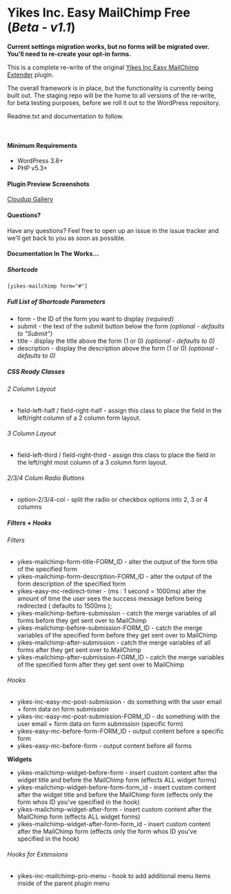 Yikes Inc. Easy MailChimp Free (*Beta - v1.1*)
=====================

<strong>Current settings migration works, but no forms will be migrated over. You'll need to re-create your opt-in forms.</strong>

This is a complete re-write of the original [Yikes Inc Easy MailChimp Extender](https://wordpress.org/plugins/yikes-inc-easy-mailchimp-extender/) plugin.

The overall framework is in place, but the functionality is currently being built out. The staging repo will be the home to all versions of the re-write, for beta testing purposes, before we roll it out to the WordPress repository.

Readme.txt and documentation to follow.

<br />

#### Minimum Requirements
- WordPress 3.8+ 
- PHP v5.3+

#### Plugin Preview Screenshots
[Cloudup Gallery](https://cloudup.com/cDJtreQDIcJ)

#### Questions?
Have any questions? Feel free to open up an issue in the issue tracker and we'll get back to you as soon as possible.


#### Documentation In The Works...

##### Shortcode

`[yikes-mailchimp form="#"]`

##### Full List of Shortcode Parameters
- form - the ID of the form you want to display *(required)*
- submit - the text of the submit button below the form *(optional - defaults to "Submit")*
- title - display the title above the form (1 or 0) *(optional - defaults to 0)*
- description - display the description above the form (1 or 0) *(optional - defaults to 0)*

##### CSS Ready Classes

###### 2 Column Layout
- field-left-half / field-right-half - assign this class to place the field in the left/right column of a 2 column form layout.

###### 3 Column Layout
- field-left-third / field-right-third - assign this class to place the field in the left/right most column of a 3 column form layout. 

###### 2/3/4 Colum Radio Buttons
- option-2/3/4-col - split the radio or checkbox options into 2, 3 or 4 columns


##### Filters + Hooks

###### Filters
- yikes-mailchimp-form-title-FORM_ID - alter the output of the form title of the specified form
- yikes-mailchimp-form-description-FORM_ID - alter the output of the form description of the specified form
- yikes-easy-mc-redirect-timer - (ms : 1 second = 1000ms) alter the amount of time the user sees the success message before being redirected ( defaults to 1500ms );
- yikes-mailchimp-before-submission - catch the merge variables of all forms before they get sent over to MailChimp
- yikes-mailchimp-before-submission-FORM_ID - catch the merge variables of the specified form before they get sent over to MailChimp
- yikes-mailchimp-after-submission - catch the merge variables of all forms after they get sent over to MailChimp
- yikes-mailchimp-after-submission-FORM_ID - catch the merge variables of the specified form after they get sent over to MailChimp

###### Hooks
- yikes-inc-easy-mc-post-submission - do something with the user email + form data on form submission
- yikes-inc-easy-mc-post-submission-FORM_ID - do something with the user email + form data on form submission (specific form)
- yikes-easy-mc-before-form-FORM_ID - output content before a specific form
- yikes-easy-mc-before-form - output content before all forms

<strong>Widgets</strong>
- yikes-mailchimp-widget-before-form - insert custom content after the widget title and before the MailChimp form (effects ALL widget forms)
- yikes-mailchimp-widget-before-form-form_id - insert custom content after the widget title and before the MailChimp form (effects only the form whos ID you've specified in the hook)
- yikes-mailchimp-widget-after-form - insert custom content after the MailChimp form (effects ALL widget forms)
- yikes-mailchimp-widget-after-form-form_id - insert custom content after the MailChimp form (effects only the form whos ID you've specified in the hook)

###### Hooks for Extensions
- yikes-inc-mailchimp-pro-menu - hook to add additional menu items inside of the parent plugin menu